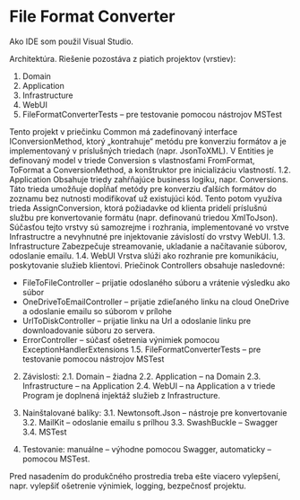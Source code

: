 # File Format Converter

Ako IDE som použil Visual Studio.

Architektúra. Riešenie pozostáva z piatich projektov (vrstiev):
1. Domain
2. Application
3. Infrastructure
4. WebUI
5. FileFormatConverterTests – pre testovanie pomocou nástrojov MSTest

Tento projekt v priečinku Common má zadefinovaný interface IConversionMethod, ktorý „kontrahuje“ metódu pre konverziu formátov a je implementovaný v príslušných triedach (napr. JsonToXML).
V Entities je definovaný model v triede Conversion s vlastnosťami FromFormat, ToFormat a ConversionMethod, a konštruktor pre inicializáciu vlastností. 
1.2.	Application
Obsahuje triedy zahŕňajúce business logiku, napr. Conversions. Táto trieda umožňuje dopĺňať metódy pre konverziu ďalších formátov do zoznamu bez nutnosti modifikovať už existujúci kód. Tento potom využíva trieda AssignConversion, ktorá požiadavke od klienta pridelí príslušnú službu pre konvertovanie formátu (napr. definovanú triedou XmlToJson).
Súčasťou tejto vrstvy sú samozrejme i rozhrania, implementované vo vrstve Infrastructre a nevyhnutné pre injektovanie závislostí do vrstvy WebUI.
1.3.	Infrastructure
Zabezpečuje streamovanie, ukladanie a načítavanie súborov, odoslanie emailu.
1.4.	WebUI
Vrstva slúži ako rozhranie pre komunikáciu, poskytovanie služieb klientovi.
Priečinok Controllers obsahuje nasledovné:
-	FileToFileController – prijatie odoslaného súboru a vrátenie výsledku ako súbor
-	OneDriveToEmailController – prijatie zdieľaného linku na cloud OneDrive a odoslanie emailu so súborom v prílohe
-	UrlToDiskController – prijatie linku na Url a odoslanie linku pre downloadovanie súboru zo servera.
-	ErrorController – súčasť ošetrenia výnimiek pomocou ExceptionHandlerExtensions
1.5.	FileFormatConverterTests – pre testovanie pomocou nástrojov MSTest

2.	Závislosti:
2.1.	Domain – žiadna
2.2.	Application – na Domain
2.3.	Infrastructure – na Application
2.4.	WebUI – na Application a v triede Program je doplnená injektáž služieb z Infrastructure.

3.	Nainštalované balíky:
3.1.	Newtonsoft.Json – nástroje pre konvertovanie
3.2.	MailKit – odoslanie emailu s prílhou
3.3.	SwashBuckle – Swagger
3.4.	MSTest

4.	Testovanie: manuálne – výhodne pomocou Swagger, automaticky – pomocou MSTest.

Pred nasadením do produkčného prostredia treba ešte viacero vylepšení, napr. vylepšiť ošetrenie výnimiek, logging, bezpečnosť projektu.
